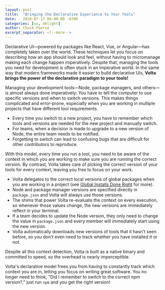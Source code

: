 ```yaml
---
layout: post
title:  "Bringing the Declarative Experience to Your Tools"
date:   2020-07-17 08:00:00 -0700
categories: [ux, delight]
author: Chuck Pierce
excerpt_separator: <!--more-->
---
```


Declarative UI—powered by packages like React, Vue, or Angular—has completely taken over the world. These techniques let you focus on describing how an app should look and feel, without having to micromanage making each change happen imperatively. Despite that, managing the tools you need for development is often stuck in an imperative world. In the same way that modern frameworks made it easier to build declarative UIs, **Volta brings the power of the declarative paradigm to your tools!**
<!--more-->

Managing your development tools—Node, package managers, and others—is almost always done imperatively: You have to tell the computer to use specific versions and when to switch versions. This makes things complicated and error-prone, especially when you are working in multiple projects that have different tool requirements.

- Every time you switch to a new project, you have to remember which tools and versions are needed for the new project and manually switch.
- For teams, when a decision is made to upgrade to a new version of Node, the entire team needs to be notified.
- Forgetting to switch can lead to confusing bugs that are difficult for other contributors to reproduce.

With this model, every time you run a tool, you need to be aware of the context in which you are working to make sure you are running the correct version. By contrast, Volta takes care of picking the correct version of your tools for every context, leaving you free to focus on your work.

- Volta delegates to the correct local versions of global packages when you are working in a project (see [Global Installs Done Right]() for more).
- Node and package manager versions are specified directly in `package.json` and Volta will always use those versions.
- The shims that power Volta re-evaluate the context on every execution, so whenever those values change, the new versions are immediately reflect in your terminal.
- If a team decides to update the Node version, they only need to change the value in `package.json` and every member will immediately start using the new version.
- Volta automatically downloads new versions of tools that it hasn't seen before, so you don't even need to track whether you have installed it or not.

Despite all this context detection, Volta is built as a native binary and committed to speed, so the overhead is nearly imperceptible.

Volta's declarative model frees you from having to constantly track which context you are in, letting you focus on writing great software. You no longer need to think, "Did I remember to switch to the correct npm version?," just run `npm` and you get the right version!
